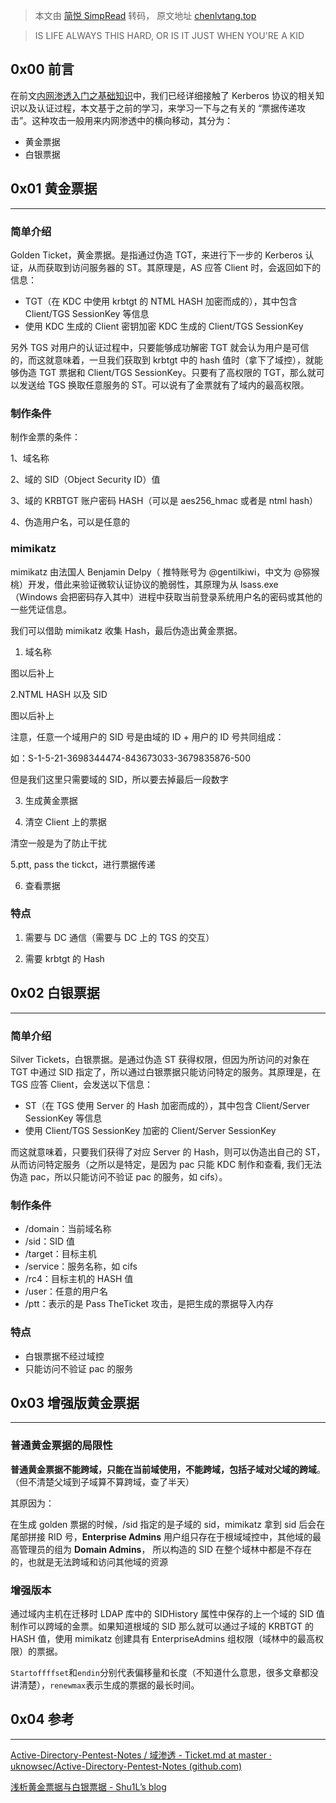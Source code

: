 > 本文由 [简悦 SimpRead](http://ksria.com/simpread/) 转码， 原文地址 [chenlvtang.top](https://chenlvtang.top/2022/02/18/%E5%86%85%E7%BD%91%E6%B8%97%E9%80%8F%E5%85%A5%E9%97%A8%E4%B9%8B%E7%A5%A8%E6%8D%AE%E4%BC%A0%E9%80%92/)

> IS LIFE ALWAYS THIS HARD, OR IS IT JUST WHEN YOU'RE A KID

[](#0x00-前言 "0x00 前言")0x00 前言
-----------------------------

在前文[内网渗透入门之基础知识](https://chenlvtang.top/2022/02/10/%E5%86%85%E7%BD%91%E6%B8%97%E9%80%8F%E5%85%A5%E9%97%A8%E4%B9%8B%E5%9F%BA%E7%A1%80%E7%9F%A5%E8%AF%86/)中，我们已经详细接触了 Kerberos 协议的相关知识以及认证过程，本文基于之前的学习，来学习一下与之有关的 “票据传递攻击”。这种攻击一般用来内网渗透中的横向移动，其分为：

*   黄金票据
*   白银票据

[](#0x01-黄金票据 "0x01 黄金票据")0x01 黄金票据
-----------------------------------

* * *

### [](#简单介绍 "简单介绍")简单介绍

Golden Ticket，黄金票据。是指通过伪造 TGT，来进行下一步的 Kerberos 认证，从而获取到访问服务器的 ST。其原理是，AS 应答 Client 时，会返回如下的信息：

*   TGT（在 KDC 中使用 krbtgt 的 NTML HASH 加密而成的），其中包含 Client/TGS SessionKey 等信息
*   使用 KDC 生成的 Client 密钥加密 KDC 生成的 Client/TGS SessionKey

另外 TGS 对用户的认证过程中，只要能够成功解密 TGT 就会认为用户是可信的，而这就意味着，一旦我们获取到 krbtgt 中的 hash 值时（拿下了域控），就能够伪造 TGT 票据和 Client/TGS SessionKey。只要有了高权限的 TGT，那么就可以发送给 TGS 换取任意服务的 ST。可以说有了金票就有了域内的最高权限。

### [](#制作条件 "制作条件")制作条件

制作金票的条件：

1、域名称

2、域的 SID（Object Security ID）值

3、域的 KRBTGT 账户密码 HASH（可以是 aes256_hmac 或者是 ntml hash）

4、伪造用户名，可以是任意的

### [](#mimikatz "mimikatz")mimikatz

mimikatz 由法国人 Benjamin Delpy（ 推特账号为 @gentilkiwi，中文为 @猕猴桃）开发，借此来验证微软认证协议的脆弱性，其原理为从 lsass.exe （Windows 会把密码存入其中）进程中获取当前登录系统用户名的密码或其他的一些凭证信息。

我们可以借助 mimikatz 收集 Hash，最后伪造出黄金票据。

1. 域名称

图以后补上

2.NTML HASH 以及 SID

图以后补上

注意，任意一个域用户的 SID 号是由域的 ID + 用户的 ID 号共同组成：

如：S-1-5-21-3698344474-843673033-3679835876-500

但是我们这里只需要域的 SID，所以要去掉最后一段数字

3. 生成黄金票据

4. 清空 Client 上的票据

清空一般是为了防止干扰

5.ptt, pass the tickct，进行票据传递

6. 查看票据

### [](#特点 "特点")特点

1. 需要与 DC 通信（需要与 DC 上的 TGS 的交互）

2. 需要 krbtgt 的 Hash

[](#0x02-白银票据 "0x02 白银票据")0x02 白银票据
-----------------------------------

* * *

### [](#简单介绍-1 "简单介绍")简单介绍

Silver Tickets，白银票据。是通过伪造 ST 获得权限，但因为所访问的对象在 TGT 中通过 SID 指定了，所以通过白银票据只能访问特定的服务。其原理是，在 TGS 应答 Client，会发送以下信息：

*   ST（在 TGS 使用 Server 的 Hash 加密而成的），其中包含 Client/Server SessionKey 等信息
*   使用 Client/TGS SessionKey 加密的 Client/Server SessionKey

而这就意味着，只要我们获得了对应 Server 的 Hash，则可以伪造出自己的 ST，从而访问特定服务（之所以是特定，是因为 pac 只能 KDC 制作和查看, 我们无法伪造 pac，所以只能访问不验证 pac 的服务，如 cifs）。

### [](#制作条件-1 "制作条件")制作条件

*   /domain：当前域名称
*   /sid：SID 值
*   /target：目标主机
*   /service：服务名称，如 cifs
*   /rc4：目标主机的 HASH 值
*   /user：任意的用户名
*   /ptt：表示的是 Pass TheTicket 攻击，是把生成的票据导入内存

### [](#特点-1 "特点")特点

*   白银票据不经过域控
*   只能访问不验证 pac 的服务

[](#0x03-增强版黄金票据 "0x03 增强版黄金票据")0x03 增强版黄金票据
--------------------------------------------

* * *

### [](#普通黄金票据的局限性 "普通黄金票据的局限性")普通黄金票据的局限性

**普通黄金票据不能跨域，只能在当前域使用，不能跨域，包括子域对父域的跨域**。（但不清楚父域到子域算不算跨域，查了半天）

其原因为：

在生成 golden 票据的时候，/sid 指定的是子域的 sid，mimikatz 拿到 sid 后会在尾部拼接 RID 号，**Enterprise Admins** 用户组只存在于根域域控中，其他域的最高管理员的组为 **Domain Admins**， 所以构造的 SID 在整个域林中都是不存在的，也就是无法跨域和访问其他域的资源

### [](#增强版本 "增强版本")增强版本

通过域内主机在迁移时 LDAP 库中的 SIDHistory 属性中保存的上一个域的 SID 值制作可以跨域的金票。如果知道根域的 SID 那么就可以通过子域的 KRBTGT 的 HASH 值，使用 mimikatz 创建具有 EnterpriseAdmins 组权限（域林中的最高权限）的票据。

`Startoffffset`和`endin`分别代表偏移量和长度（不知道什么意思，很多文章都没讲清楚），`renewmax`表示生成的票据的最长时间。

[](#0x04-参考 "0x04 参考")0x04 参考
-----------------------------

* * *

[Active-Directory-Pentest-Notes / 域渗透 - Ticket.md at master · uknowsec/Active-Directory-Pentest-Notes (github.com)](https://github.com/uknowsec/Active-Directory-Pentest-Notes/blob/master/Notes/%E5%9F%9F%E6%B8%97%E9%80%8F-Ticket.md)

[浅析黄金票据与白银票据 - Shu1L’s blog](https://shu1l.github.io/2020/06/06/qian-xi-huang-jin-piao-ju-yu-bai-yin-piao-ju/#%E8%AE%BF%E9%97%AE%E5%9F%9F%E6%8E%A7%E4%B8%8A%E2%80%9Ccifs%E2%80%9D%E6%9C%8D%E5%8A%A1%E5%AE%9E%E5%88%97)